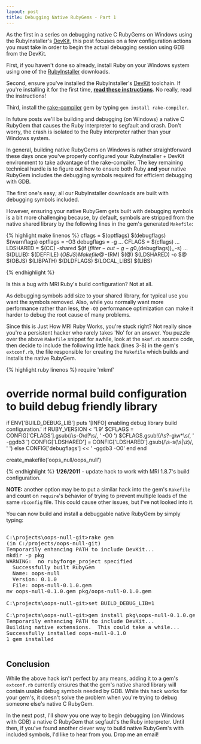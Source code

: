 ```yaml
---
layout: post
title: Debugging Native RubyGems - Part 1
---
```


As the first in a series on debugging native C RubyGems on Windows using the
RubyInstaller's [DevKit](http://rubyinstaller.org/add-ons/devkit/), this post
focuses on a few configuration actions you must take in order to begin the
actual debugging session using GDB from the DevKit.

First, if you haven't done so already, install Ruby on your Windows system using
one of the [RubyInstaller](http://rubyinstaller.org/downloads/) downloads.

Second, ensure you've installed the RubyInstaller's [DevKit](http://rubyinstaller.org/downloads/)
toolchain. If you're installing it for the first time,
[**read these instructions**](http://github.com/oneclick/rubyinstaller/wiki/Development-Kit).
No really, read the instructions!

Third, install the [rake-compiler](http://rubyinstaller.org/add-ons/rake-compiler/)
gem by typing `gem install rake-compiler`.

In future posts we'll be building and debugging (on Windows) a native C RubyGem
that causes the Ruby interpreter to segfault and crash. Don't worry, the crash
is isolated to the Ruby interpreter rather than your Windows system.

In general, building native RubyGems on Windows is rather straightforward these
days once you've properly configured your RubyInstaller + DevKit environment to
take advantage of the rake-compiler. The key remaining technical hurdle is to
figure out how to ensure both Ruby **and** your native RubyGem includes the debugging
symbols required for efficient debugging with GDB.

The first one's easy; all our RubyInstaller downloads are built with debugging
symbols included.

However, ensuring your native RubyGem gets built with debugging symbols is a bit
more challenging because, by default, symbols are stripped from the native shared
library by the following lines in the gem's generated `Makefile`:

{% highlight make linenos %}
cflags   =  $(optflags) $(debugflags) $(warnflags)
optflags = -O3
debugflags = -g
...
CFLAGS   =  $(cflags)
...
LDSHARED = $(CC) -shared $(if $(filter-out -g -g0,$(debugflags)),,-s)
...
$(DLLIB): $(DEFFILE) $(OBJS) Makefile
    @-$(RM) $(@)
    $(LDSHARED) -o $@ $(OBJS) $(LIBPATH) $(DLDFLAGS) $(LOCAL_LIBS) $(LIBS)

{% endhighlight %}

Is this a bug with MRI Ruby's build configuration? Not at all.

As debugging symbols add size to your shared library, for typical use you want
the symbols removed. Also, while you normally want more performance rather than
less, the `-O3` performance optimization can make it harder to debug the root
cause of many problems.

Since this is Just How MRI Ruby Works, you're stuck right? Not really since you're
a persistent hacker who rarely takes 'No' for an answer. You puzzle over the above
`Makefile` snippet for awhile, look at the `mkmf.rb` source code, then decide
to include the following little hack (lines 3-8) in the gem's `extconf.rb`, the
file responsible for creating the `Makefile` which builds and installs the native
RubyGem.

{% highlight ruby linenos %}
require 'mkmf'

# override normal build configuration to build debug friendly library
if ENV['BUILD_DEBUG_LIB']
  puts '[INFO] enabling debug library build configuration.'
  if RUBY_VERSION < '1.9'
    $CFLAGS = CONFIG['CFLAGS'].gsub(/\s\-O\d?\s/, ' -O0 ')
    $CFLAGS.gsub!(/\s?\-g\w*\s/, ' -ggdb3 ')
    CONFIG['LDSHARED'] = CONFIG['LDSHARED'].gsub(/\s\-s(\s|\z)/, ' ')
  else
    CONFIG['debugflags'] << ' -ggdb3 -O0'
  end
end

create_makefile('oops_null/oops_null')

{% endhighlight %}
**1/26/2011** - update hack to work with MRI 1.8.7's build configuration.

**NOTE:** another option may be to put a similar hack into the gem's `Rakefile`
and count on `require`'s behavior of trying to prevent multiple loads of the
same `rbconfig` file. This could cause other issues, but I've not looked into it.

You can now build and install a debuggable native RubyGem by simply typing:

<pre class="shell">

C:\projects\oops-null-git>rake gem
(in C:/projects/oops-null-git)
Temporarily enhancing PATH to include DevKit...
mkdir -p pkg
WARNING:  no rubyforge_project specified
  Successfully built RubyGem
  Name: oops-null
  Version: 0.1.0
  File: oops-null-0.1.0.gem
mv oops-null-0.1.0.gem pkg/oops-null-0.1.0.gem

C:\projects\oops-null-git>set BUILD_DEBUG_LIB=1

C:\projects\oops-null-git>gem install pkg\oops-null-0.1.0.gem
Temporarily enhancing PATH to include DevKit...
Building native extensions.  This could take a while...
Successfully installed oops-null-0.1.0
1 gem installed

</pre>

## Conclusion

While the above hack isn't perfect by any means, adding it to a gem's `extconf.rb`
currently ensures that the gem's native shared library will contain usable debug
symbols needed by GDB. While this hack works for your gem's, it doesn't solve the
problem when you're trying to debug someone else's native C RubyGem.

In the next post, I'll show you one way to begin debugging (on Windows with GDB) a
native C RubyGem that segfault's the Ruby interpreter. Until then, if you've found
another clever way to build native RubyGem's with included symbols, I'd like to
hear from you. Drop me an email!
